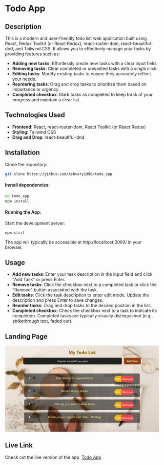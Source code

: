 # Todo App

## Description

This is a modern and user-friendly todo list web application built using React, Redux Toolkit (or React Redux), react-router-dom, react-beautiful-dnd, and Tailwind CSS. It allows you to effectively manage your tasks by providing features such as:

- **Adding new tasks**: Effortlessly create new tasks with a clear input field.
- **Removing tasks**: Clear completed or unwanted tasks with a single click.
- **Editing tasks**: Modify existing tasks to ensure they accurately reflect your needs.
- **Reordering tasks**: Drag and drop tasks to prioritize them based on importance or urgency.
- **Completed checkbox**: Mark tasks as completed to keep track of your progress and maintain a clear list.

## Technologies Used

- **Frontend**: React, react-router-dom, React Toolkit (or React Redux)
- **Styling**: Tailwind CSS
- **Drag and Drop**: react-beautiful-dnd

## Installation

Clone the repository:

```bash
git clone https://github.com/Ashvary1996/todo_app
```

#### Install dependencies:

```bash
cd todo_app
npm install
```

#### Running the App:

Start the development server:

```bash
npm start
```

The app will typically be accessible at http://localhost:3000/ in your browser.

## Usage

- **Add new tasks**: Enter your task description in the input field and click "Add Task" or press Enter.
- **Remove tasks**: Click the checkbox next to a completed task or click the "Remove" button associated with the task.
- **Edit tasks**: Click the task description to enter edit mode. Update the description and press Enter to save changes.
- **Reorder tasks**: Drag and drop tasks to the desired position in the list.
- **Completed checkbox**: Check the checkbox next to a task to indicate its completion. Completed tasks are typically visually distinguished (e.g., strikethrough text, faded out).


## Landing Page 

![Landing Page ](./src/todohome.png)

 ## Live Link

Check out the live version of the app: [Todo App](https://todo-shahnawaz.vercel.app/)
